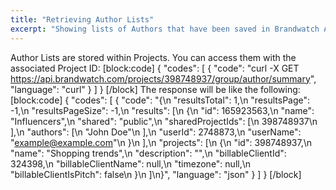 ```yaml
---
title: "Retrieving Author Lists"
excerpt: "Showing lists of Authors that have been saved in Brandwatch Analytics."
---
```

Author Lists are stored within Projects. You can access them with the associated Project ID:
[block:code]
{
  "codes": [
    {
      "code": "curl -X GET https://api.brandwatch.com/projects/398748937/group/author/summary",
      "language": "curl"
    }
  ]
}
[/block]
The response will be like the following:
[block:code]
{
  "codes": [
    {
      "code": "{\n  \"resultsTotal\": 1,\n  \"resultsPage\": -1,\n  \"resultsPageSize\": -1,\n  \"results\": [\n    {\n      \"id\": 165923563,\n      \"name\": \"Influencers\",\n      \"shared\": \"public\",\n      \"sharedProjectIds\": [\n        398748937\n      ],\n      \"authors\": [\n        \"John Doe\"\n      ],\n      \"userId\": 2748873,\n      \"userName\": \"example@example.com\"\n    }\n  ],\n  \"projects\": [\n    {\n      \"id\": 398748937,\n      \"name\": \"Shopping trends\",\n      \"description\": \"\",\n      \"billableClientId\": 324398,\n      \"billableClientName\": null,\n      \"timezone\": null,\n      \"billableClientIsPitch\": false\n    }\n  ]\n}",
      "language": "json"
    }
  ]
}
[/block]